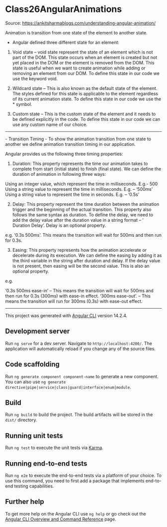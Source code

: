 # Class26AngularAnimations

Source: https://ankitsharmablogs.com/understanding-angular-animation/

Animation is transition from one state of the element to another state.

- Angular defined three different state for an element:

1. Void state – void state represent the state of an element which is not part of the DOM. This state occurs when an element is created but not yet placed in the DOM or the element is removed from the DOM. This state is useful when we want to create animation while adding or removing an element from our DOM. To define this state in our code we use the keyword void.

2. Wildcard state – This is also known as the default state of the element. The styles defined for this state is applicable to the element regardless of its current animation state. To define this state in our code we use the \* symbol.

3. Custom state – This is the custom state of the element and it needs to be defined explicitly in the code. To define this state in our code we can use any custom name of our choice.

<hr>
- Transition Timing - 
To show the animation transition from one state to another we define animation transition timing in our application.

Angular provides us the following three timing properties:

1. Duration:
   This property represents the time our animation takes to complete from start (initial state) to finish (final state). We can define the duration of animation in following three ways:

Using an integer value, which represent the time in milliseconds. E.g.- 500
Using a string value to represent the time in milliseconds. E.g. – ‘500ms’
Using a string value to represent the time in seconds. E.g. – ‘0.5s’

2. Delay:
   This property represent the time duration between the animation trigger and the beginning of the actual transition. This property also follows the same syntax as duration. To define the delay, we need to add the delay value after the duration value in a string format – ‘ Duration Delay’. Delay is an optional property.

e.g.
‘0.3s 500ms’. This means the transition will wait for 500ms and then run for 0.3s.

3. Easing:
   This property represents how the animation accelerate or decelerate during its execution. We can define the easing by adding it as the third variable in the string after duration and delay. If the delay value is not present, then easing will be the second value. This is also an optional property.

e.g.

‘0.3s 500ms ease-in’ – This means the transition will wait for 500ms and then run for 0.3s (300ms) with ease-in effect.
‘300ms ease-out’. – This means the transition will run for 300ms (0.3s) with ease-out effect.

<hr>

This project was generated with [Angular CLI](https://github.com/angular/angular-cli) version 14.2.4.

## Development server

Run `ng serve` for a dev server. Navigate to `http://localhost:4200/`. The application will automatically reload if you change any of the source files.

## Code scaffolding

Run `ng generate component component-name` to generate a new component. You can also use `ng generate directive|pipe|service|class|guard|interface|enum|module`.

## Build

Run `ng build` to build the project. The build artifacts will be stored in the `dist/` directory.

## Running unit tests

Run `ng test` to execute the unit tests via [Karma](https://karma-runner.github.io).

## Running end-to-end tests

Run `ng e2e` to execute the end-to-end tests via a platform of your choice. To use this command, you need to first add a package that implements end-to-end testing capabilities.

## Further help

To get more help on the Angular CLI use `ng help` or go check out the [Angular CLI Overview and Command Reference](https://angular.io/cli) page.

